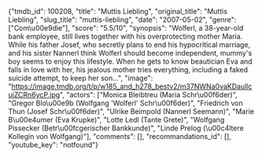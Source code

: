 {"tmdb_id": 100208, "title": "Muttis Liebling", "original_title": "Muttis Liebling", "slug_title": "muttis-liebling", "date": "2007-05-02", "genre": ["Com\u00e9die"], "score": "5.5/10", "synopsis": "Wolferl, a 38-year-old bank employee, still lives together with his overprotecting mother Maria. While his father Josef, who secretly plans to end his hypocritical marriage, and his sister Nannerl think Wolferl should become independent, mummy's boy seems to enjoy this lifestyle. When he gets to know beautician Eva and falls in love with her, his jealous mother tries everything, including a faked suicide attempt, to keep her son...", "image": "https://image.tmdb.org/t/p/w185_and_h278_bestv2/m37NWNa0vaKDaullcujZCRn6ycP.jpg", "actors": ["Monica Bleibtreu (Maria Schr\u00f6der)", "Gregor Blo\u00e9b (Wolfgang 'Wolferl' Schr\u00f6der)", "Friedrich von Thun (Josef Schr\u00f6der)", "Ulrike Beimpold (Nannerl Seemann)", "Marie B\u00e4umer (Eva Krupke)", "Lotte Ledl (Tante Grete)", "Wolfgang Pissecker (Betr\u00fcgerischer Bankkunde)", "Linde Prelog (\u00c4ltere Kollegin von Wolfgang)"], "comments": [], "recommandations_id": [], "youtube_key": "notfound"}